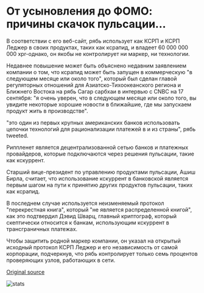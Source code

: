 # От усыновления до ФОМО: причины скачок пульсации...

В соответствии с его веб-сайт, рябь использует как КСРП и КСРП Леджер в своих продуктах, таких как ксрапид, и владеет 60 000 000 000 xpr-однако, он якобы не контролирует ни маркер, ни технологии.

Недавнее повышение может быть объяснено недавним заявлением компании о том, что ксрапид может быть запущен в коммерческую "в следующем месяце или около того", который был сделан главой регуляторных отношений для Азиатско-Тихоокеанского региона и Ближнего Востока на рябь Сагар сарбхаи в интервью с CNBC на 17 сентября: "я очень уверен, что в следующем месяце или около того, вы увидите некоторые хорошие новости в ближайшие, где мы запускаем продукт жить в производстве".

"это один из первых крупных американских банков использовать цепочки технологий для рационализации платежей в и из страны", рябь tweeted.

Риппленет является децентрализованной сетью банков и платежных провайдеров, которые подключаются через решения пульсации, такие как кскуррент.

Старший вице-президент по управлению продуктами пульсации, Ашиш Бирла, считает, что использование кскуррент в банковской является первым шагом на пути к принятию других продуктов пульсации, таких как ксрапид.

В последнем случае используется неизменяемый протокол "перекрестная книга", который "не является распределенной книгой", как это подтвердил Дэвид Шварц, главный криптограф, который скептически относится к банкам, использующим кскуррент в трансграничных платежах.

Чтобы защитить родной маркер компании, он указал на открытый исходный протокол КСРП Леджер и его независимость от самой корпорации, подчеркнув, что рябь контролирует только семь процентов проверяющих узлов, работающих в сети.

[Original source](https://cointelegraph.com/news/from-adoption-to-fomo-reasons-behind-ripples-leap)

![stats](https://c.statcounter.com/11760860/0/a89fa40b/1/ "stats")